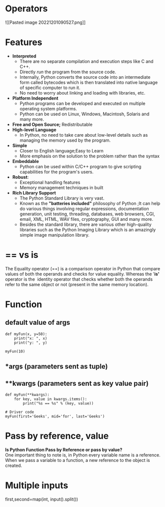# Operators
![[Pasted image 20221201090527.png]]
# Features
-   **Interpreted**
    -   There are no separate compilation and execution steps like C and C++.
    -   Directly _run_ the program from the source code.
    -   Internally, Python converts the source code into an intermediate form called bytecodes which is then translated into native language of specific computer to run it.
    -   No need to worry about linking and loading with libraries, etc.
-   **Platform Independent**
    -   Python programs can be developed and executed on multiple operating system platforms.
    -   Python can be used on Linux, Windows, Macintosh, Solaris and many more.
-   **Free and Open Source;** Redistributable
-   **High-level Language**
    -   In Python, no need to take care about low-level details such as managing the memory used by the program.
-   **Simple**
    -   Closer to English language;Easy to Learn
    -   More emphasis on the solution to the problem rather than the syntax
-   **Embeddable**
    -   Python can be used within C/C++ program to give scripting capabilities for the program's users.
-   **Robust**:
    -   Exceptional handling features
    -   Memory management techniques in built
-   **Rich Library Support**
    -   The Python Standard Library is very vast.
    -   Known as the **"batteries included"** philosophy of Python ;It can help do various things involving regular expressions, documentation generation, unit testing, threading, databases, web browsers, CGI, email, XML, HTML, WAV files, cryptography, GUI and many more.
    -   Besides the standard library, there are various other high-quality libraries such as the Python Imaging Library which is an amazingly simple image manipulation library.

# == vs is
The Equality operator (\=\=) is a comparison operator in Python that compare values of both the operands and checks for value equality. Whereas the '**is'** operator is the  identity operator that checks whether both the operands refer to the same object or not (present in the same memory location).

# Function
## default value of args
```python3
def myFun(x, y=50):
	print("x: ", x)
	print("y: ", y)

myFun(10)
```
## \*args (parameters sent as tuple)
## \*\*kwargs (parameters sent as key value pair)
```python3
def myFun(**kwargs):
	for key, value in kwargs.items():
		print("%s == %s" % (key, value))

# Driver code
myFun(first='Geeks', mid='for', last='Geeks')
```
# Pass by reference, value
**Is Python Function Pass by Reference or pass by value?**   
One important thing to note is, in Python every variable name is a reference. When we pass a variable to a function, a new reference to the object is created.
# Multiple inputs
first,second=map(int, input().split())